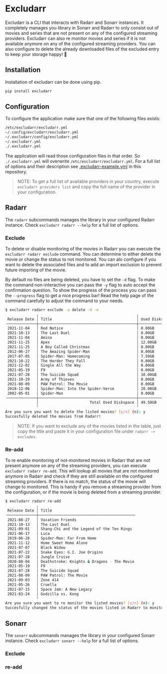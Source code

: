 # Excludarr
Excludarr is a CLI that interacts with Radarr and Sonarr instances. It completely manages you library in Sonarr and Radarr to only consist out of movies and series that are not present on any of the configured streaming providers. Excludarr can also re monitor movies and series if it is not available anymore on any of the configured streaming providers. You can also configure to delete the already downloaded files of the excluded entry to keep your storage happy! 🎉

## Installation
Installation of excludarr can be done using pip.

```bash
pip install excludarr
```

## Configuration
To configure the application make sure that one of the following files exists:

```bash
/etc/excludarr/excludarr.yml
~/.config/excludarr/excludarr.yml
~/.excludarr/config/excludarr.yml
~/.excludarr.yml
./.excludarr.yml
```

The application will read those configuration files in that order. So `./.excludarr.yml` will overwrite `/etc/excludarr/excludarr.yml`. For a full list of options and their description see [.excludarr-example.yml](https://github.com/haijeploeg/excludarr/blob/main/.excludarr-example.yml) in this repository.

> NOTE: To get a full list of available providers in your country, execute `excludarr providers list` and copy the full name of the provider in your configuration.

## Radarr
The `radarr` subcommands manages the library in your configured Radarr instance. Check `excludarr radarr --help` for a full list of options.

### Exclude
To delete or disable monitoring of the movies in Radarr you can execute the `excludarr radarr exclude` command. You can determine to either delete the movie or change the status to not monitored. You can alo configure if you want to delete the associated files and to add an import exclusion to prevent future importing of the movie.

By default no files are being deleted, you have to set the `-d` flag. To make the command non-interactive you can pass the `-y` flag to auto accept the confirmation question. To show the progress of the process you can pass the `--progress` flag to get a nice progress bar! Read the help page of the command carefully to adjust the command to your needs.

```bash
$ excludarr radarr exclude -a delete -d -e
              ╷                                            ╷                ╷
 Release Date │ Title                                      │ Used Diskspace │ Streaming Providers
╶─────────────┼────────────────────────────────────────────┼────────────────┼─────────────────────────────────╴
 2021-11-04   │ Red Notice                                 │ 0.00GB         │ Netflix
 2021-10-13   │ The Last Duel                              │ 0.00GB         │ Apple iTunes
 2021-11-04   │ Amina                                      │ 0.00GB         │ Netflix
 2021-11-25   │ Apex                                       │ 12.00GB        │ Apple iTunes
 2021-11-25   │ A Boy Called Christmas                     │ 0.00GB         │ Netflix
 2012-06-27   │ The Amazing Spider-Man                     │ 0.00GB         │ Netflix, Apple iTunes
 2017-07-05   │ Spider-Man: Homecoming                     │ 7.50GB         │ Apple iTunes
 2021-10-22   │ The Harder They Fall                       │ 0.00GB         │ Netflix
 2021-12-02   │ Single All the Way                         │ 0.00GB         │ Netflix
 2021-05-19   │ F9                                         │ 0.00GB         │ Apple iTunes
 2021-07-28   │ The Suicide Squad                          │ 10.00GB        │ Apple iTunes
 2021-10-29   │ Army of Thieves                            │ 0.00GB         │ Netflix
 2021-08-09   │ PAW Patrol: The Movie                      │ 0.00GB         │ Apple iTunes
 2018-12-06   │ Spider-Man: Into the Spider-Verse          │ 20.00GB        │ Apple iTunes
 2002-05-01   │ Spider-Man                                 │ 0.00GB         │ Netflix, Apple iTunes
╶─────────────┼────────────────────────────────────────────┼────────────────┼─────────────────────────────────╴
              │                       Total Used Diskspace │ 49.50GB        │
              ╵                                            ╵                ╵
Are you sure you want to delete the listed movies? [y/n] (n): y
Succesfully deleted the movies from Radarr!
```

> NOTE: If you want to exclude any of the movies listed in the table, just copy the title and paste it in your configuration file under `radarr -> excludes`.

### Re-add
To re enable monitoring of not-monitored movies in Radarr that are not present anymore on any of the streaming providers, you can execute `excludarr radarr re-add`. This will lookup all movies that are not monitored anymore in Radarr and check if they are still available on the configured streaming providers. If there is no match, the status of the movie will change to monitored. This is handy if you remove a streaming provider from the configuration, or if the movie is being deleted from a streaming provider.

```bash
$ excludarr radarr re-add
              ╷
 Release Date │ Title
╶─────────────┼───────────────────────────────────────────╴
 2021-08-27   │ Vacation Friends
 2021-10-13   │ The Last Duel
 2021-09-01   │ Shang-Chi and the Legend of the Ten Rings
 2021-06-17   │ Luca
 2019-06-28   │ Spider-Man: Far From Home
 2021-11-12   │ Home Sweet Home Alone
 2021-07-07   │ Black Widow
 2021-07-22   │ Snake Eyes: G.I. Joe Origins
 2021-07-28   │ Jungle Cruise
 2020-08-04   │ Deathstroke: Knights & Dragons - The Movie
 2021-05-19   │ F9
 2021-07-28   │ The Suicide Squad
 2021-08-09   │ PAW Patrol: The Movie
 2021-09-03   │ Zone 414
 2021-05-26   │ Cruella
 2021-07-15   │ Space Jam: A New Legacy
 2021-03-24   │ Godzilla vs. Kong
              ╵
Are you sure you want to re monitor the listed movies? [y/n] (n): y
Succesfully changed the status of the movies listed in Radarr to monitored!
```

## Sonarr
The `sonarr` subcommands manages the library in your configured Sonarr instance. Check `excludarr sonarr --help` for a full list of options.

### Exclude
### re-add

